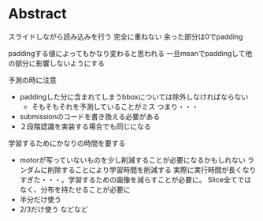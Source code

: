 # Abstract

スライドしながら読み込みを行う
完全に重ねない
余った部分は0でpadding

paddingする値によってもかなり変わると思われる
一旦meanでpaddingして他の部分に影響しないようにする

予測の時に注意
- paddingした分に含まれてしまうbboxについては除外しなければならない
    - そもそもそれを予測していることがミス
つまり・・・
- submissionのコードを書き換える必要がある
- ２段階認識を実装する場合でも同じになる

学習するためにかなりの時間を要する
- motorが写っていないものを少し削減することが必要になるかもしれない
ランダムに削除することにより学習時間を削減する
実際に実行時間が長くなりすぎた・・・。学習するための画像を減らすことが必要に。
Slice全てではなく、分布を持たせることが必要に
- 半分だけ使う
- 2/3だけ使う
などなど
